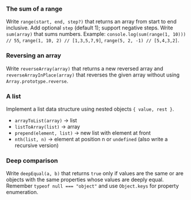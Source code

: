 ### The sum of a range
Write `range(start, end, step?)` that returns an array from start to end inclusive. Add optional `step` (default 1); support negative steps. Write `sum(array)` that sums numbers. Example: `console.log(sum(range(1, 10))) // 55`, `range(1, 10, 2) // [1,3,5,7,9]`, `range(5, 2, -1) // [5,4,3,2]`.

### Reversing an array
Write `reverseArray(array)` that returns a new reversed array and `reverseArrayInPlace(array)` that reverses the given array without using `Array.prototype.reverse`.

### A list
Implement a list data structure using nested objects `{ value, rest }`.
- `arrayToList(array)` → list
- `listToArray(list)` → array
- `prepend(element, list)` → new list with element at front
- `nth(list, n)` → element at position n or `undefined` (also write a recursive version)

### Deep comparison
Write `deepEqual(a, b)` that returns `true` only if values are the same or are objects with the same properties whose values are deeply equal. Remember `typeof null === "object"` and use `Object.keys` for property enumeration.
